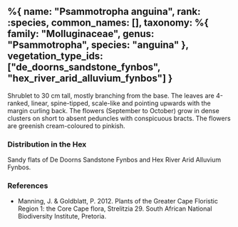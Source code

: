 %{
    name: "Psammotropha anguina",
    rank: :species,
    common_names: [],
    taxonomy: %{
        family: "Molluginaceae",
        genus: "Psammotropha",
        species: "anguina"
    },
    vegetation_type_ids: ["de_doorns_sandstone_fynbos", "hex_river_arid_alluvium_fynbos"]
}
---

Shrublet to 30 cm tall, mostly branching from the base. The leaves are 4-ranked, linear, spine-tipped, scale-like and pointing upwards with the margin curling back. The flowers (September to October) grow in dense clusters on short to absent peduncles with conspicuous bracts. The flowers are greenish cream-coloured to pinkish.

<!-- read more -->

### Distribution in the Hex

Sandy flats of De Doorns Sandstone Fynbos and Hex River Arid Alluvium Fynbos.

### References

* Manning, J. & Goldblatt, P. 2012. Plants of the Greater Cape Floristic Region 1: the Core Cape flora, Strelitzia 29. South African National Biodiversity Institute, Pretoria.
